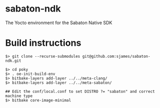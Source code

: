 # sabaton-ndk
The Yocto environment for the Sabaton Native SDK


# Build instructions
``` 
$> git clone --recurse-submodules git@github.com:sjames/sabaton-ndk.git
```
```
$> cd poky
$> . oe-init-build-env
$> bitbake-layers add-layer ../../meta-clang/
$> bitbake-layers add-layer ../../meta-sabaton/

## Edit the conf/local.conf to set DISTRO ?= "sabaton" and correct machine type
$> bitbake core-image-minimal

```



